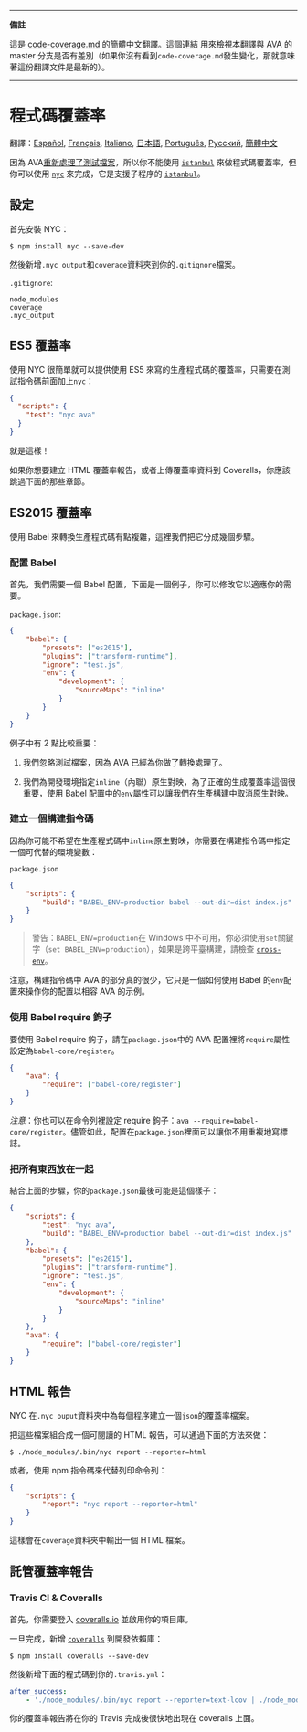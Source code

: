 ___
**備註**

這是 [code-coverage.md](https://github.com/avajs/ava/blob/master/docs/recipes/code-coverage.md) 的簡體中文翻譯。這個[連結](https://github.com/avajs/ava/compare/1868204c1901f45b4f66a520ef6486fdd71fe1d2...master#diff-b3aa0c81a407f54f636a1cf5a619a4a6) 用來檢視本翻譯與 AVA 的 master 分支是否有差別（如果你沒有看到`code-coverage.md`發生變化，那就意味著這份翻譯文件是最新的）。
___

# 程式碼覆蓋率

翻譯：[Español](https://github.com/avajs/ava-docs/blob/master/es_ES/docs/recipes/code-coverage.md), [Français](https://github.com/avajs/ava-docs/blob/master/fr_FR/docs/recipes/code-coverage.md), [Italiano](https://github.com/avajs/ava-docs/blob/master/it_IT/docs/recipes/code-coverage.md), [日本語](https://github.com/avajs/ava-docs/blob/master/ja_JP/docs/recipes/code-coverage.md), [Português](https://github.com/avajs/ava-docs/blob/master/pt_BR/docs/recipes/code-coverage.md), [Русский](https://github.com/avajs/ava-docs/blob/master/ru_RU/docs/recipes/code-coverage.md), [簡體中文](https://github.com/avajs/ava-docs/blob/master/zh_CN/docs/recipes/code-coverage.md)


因為 AVA[重新處理了測試檔案][process-isolation]，所以你不能使用 [`istanbul`] 來做程式碼覆蓋率，但你可以使用 [`nyc`] 來完成，它是支援子程序的 [`istanbul`]。

## 設定

首先安裝 NYC：

```
$ npm install nyc --save-dev
```

然後新增`.nyc_output`和`coverage`資料夾到你的`.gitignore`檔案。

`.gitignore`:

```
node_modules
coverage
.nyc_output
```

## ES5 覆蓋率

使用 NYC 很簡單就可以提供使用 ES5 來寫的生產程式碼的覆蓋率，只需要在測試指令碼前面加上`nyc`：

```json
{
  "scripts": {
    "test": "nyc ava"
  }
}
```

就是這樣！

如果你想要建立 HTML 覆蓋率報告，或者上傳覆蓋率資料到 Coveralls，你應該跳過下面的那些章節。

## ES2015 覆蓋率

使用 Babel 來轉換生產程式碼有點複雜，這裡我們把它分成幾個步驟。

### 配置 Babel

首先，我們需要一個 Babel 配置，下面是一個例子，你可以修改它以適應你的需要。

`package.json`:
```json
{
    "babel": {
        "presets": ["es2015"],
        "plugins": ["transform-runtime"],
        "ignore": "test.js",
        "env": {
            "development": {
                "sourceMaps": "inline"
            }
        }
    }
}
```

例子中有 2 點比較重要：

1. 我們忽略測試檔案，因為 AVA 已經為你做了轉換處理了。

2. 我們為開發環境指定`inline`（內聯）原生對映，為了正確的生成覆蓋率這個很重要，使用 Babel 配置中的`env`屬性可以讓我們在生產構建中取消原生對映。


### 建立一個構建指令碼

因為你可能不希望在生產程式碼中`inline`原生對映，你需要在構建指令碼中指定一個可代替的環境變數：

`package.json`

```json
{
    "scripts": {
        "build": "BABEL_ENV=production babel --out-dir=dist index.js"
    }
}
```

> 警告：`BABEL_ENV=production`在 Windows 中不可用，你必須使用`set`關鍵字（`set BABEL_ENV=production`），如果是跨平臺構建，請檢查 [`cross-env`]。

注意，構建指令碼中 AVA 的部分真的很少，它只是一個如何使用 Babel 的`env`配置來操作你的配置以相容 AVA 的示例。

### 使用 Babel require 鉤子

要使用 Babel require 鉤子，請在`package.json`中的 AVA 配置裡將`require`屬性設定為`babel-core/register`。

```json
{
    "ava": {
        "require": ["babel-core/register"]
    }
}
```

*注意*：你也可以在命令列裡設定 require 鉤子：`ava --require=babel-core/register`。儘管如此，配置在`package.json`裡面可以讓你不用重複地寫標誌。

### 把所有東西放在一起

結合上面的步驟，你的`package.json`最後可能是這個樣子：

```json
{
    "scripts": {
        "test": "nyc ava",
        "build": "BABEL_ENV=production babel --out-dir=dist index.js"
    },
    "babel": {
        "presets": ["es2015"],
        "plugins": ["transform-runtime"],
        "ignore": "test.js",
        "env": {
            "development": {
                "sourceMaps": "inline"
            }
        }
    },
    "ava": {
        "require": ["babel-core/register"]
    }
}
```


## HTML 報告

NYC 在`.nyc_ouput`資料夾中為每個程序建立一個`json`的覆蓋率檔案。

把這些檔案組合成一個可閱讀的 HTML 報告，可以通過下面的方法來做：

```
$ ./node_modules/.bin/nyc report --reporter=html
```

或者，使用 npm 指令碼來代替列印命令列：

```json
{
    "scripts": {
        "report": "nyc report --reporter=html"
    }
}
```

這樣會在`coverage`資料夾中輸出一個 HTML 檔案。


## 託管覆蓋率報告

### Travis CI & Coveralls

首先，你需要登入 [coveralls.io] 並啟用你的項目庫。

一旦完成，新增 [`coveralls`] 到開發依賴庫：

```
$ npm install coveralls --save-dev
```

然後新增下面的程式碼到你的`.travis.yml`：

```yaml
after_success:
    - './node_modules/.bin/nyc report --reporter=text-lcov | ./node_modules/.bin/coveralls'
```

你的覆蓋率報告將在你的 Travis 完成後很快地出現在 coveralls 上面。

[`babel`]:      https://github.com/babel/babel
[coveralls.io]: https://coveralls.io
[`coveralls`]:  https://github.com/nickmerwin/node-coveralls
[`cross-env`]:  https://github.com/kentcdodds/cross-env
[process-isolation]: https://github.com/avajs/ava-docs/blob/master/zh_CN/readme.md#隔離程序
[`istanbul`]:   https://github.com/gotwarlost/istanbul
[`nyc`]:        https://github.com/bcoe/nyc
